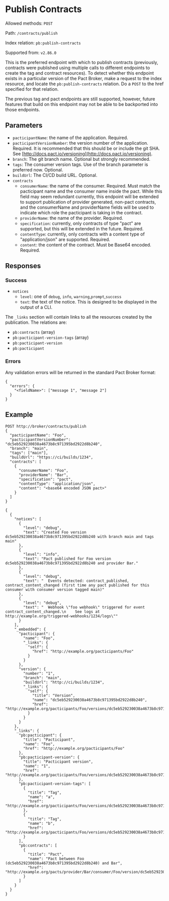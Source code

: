 # Publish Contracts

Allowed methods: `POST`

Path: `/contracts/publish`

Index relation: `pb:publish-contracts`

Supported from: `v2.86.0`

This is the preferred endpoint with which to publish contracts (previously, contracts were published using multiple calls to different endpoints to create the tag and contract resources). To detect whether this endpoint exists in a particular version of the Pact Broker, make a request to the index resource, and locate the `pb:publish-contracts` relation. Do a `POST` to the href specified for that relation. 

The previous tag and pact endpoints are still supported, however, future features that build on this endpoint may not be able to be backported into those endpoints.

## Parameters

* `pacticipantName`: the name of the application. Required.
* `pacticipantVersionNumber`: the version number of the application. Required. It is recommended that this should be or include the git SHA. See [http://docs.pact.io/versioning](http://docs.pact.io/versioning).
* `branch`: The git branch name. Optional but strongly recommended.
* `tags`: The consumer version tags. Use of the branch parameter is preferred now. Optional.
* `buildUrl`: The CI/CD build URL. Optional.
* `contracts`
  * `consumerName`: the name of the consumer. Required. Must match the pacticipant name and the consumer name inside the pact. While this field may seem redundant currently, this endpoint will be extended to support publication of provider generated, non-pact contracts, and the consumerName and providerName fields will be used to indicate which role the pacticipant is taking in the contract.
  * `providerName`: the name of the provider. Required.
  * `specification`: currently, only contracts of type "pact" are supported, but this will be extended in the future. Required.
  * `contentType`: currently, only contracts with a content type of "application/json" are supported. Required.
  * `content`: the content of the contract. Must be Base64 encoded. Required.

## Responses

### Success

* `notices`
  * `level`: one of `debug`, `info`, `warning`,`prompt`,`success`
  * `text`: the text of the notice. This is designed to be displayed in the output of a CLI.

The `_links` section will contain links to all the resources created by the publication. The relations are:

* `pb:contracts` (array)
* `pb:pacticipant-version-tags` (array)
* `pb:pacticipant-version`
* `pb:pacticipant`

### Errors

Any validation errors will be returned in the standard Pact Broker format:

    {
      "errors": {
        "<fieldName>": ["message 1", "message 2"]
      }
    }

## Example

    POST http://broker/contracts/publish
    {
      "pacticipantName": "Foo",
      "pacticipantVersionNumber": "dc5eb529230038a4673b8c971395bd2922d8b240",
      "branch": "main",
      "tags": ["main"],
      "buildUrl": "https://ci/builds/1234",
      "contracts": [
        {
          "consumerName": "Foo",
          "providerName": "Bar",
          "specification": "pact",
          "contentType": "application/json",
          "content": "<base64 encoded JSON pact>"
        }
      ]
    }
    
    {
      {
        "notices": [
          {
            "level": "debug",
            "text": "Created Foo version dc5eb529230038a4673b8c971395bd2922d8b240 with branch main and tags main"
          },
          {
            "level": "info",
            "text": "Pact published for Foo version dc5eb529230038a4673b8c971395bd2922d8b240 and provider Bar."
          },
          {
            "level": "debug",
            "text": "  Events detected: contract_published, contract_content_changed (first time any pact published for this consumer with consumer version tagged main)"
          },
          {
            "level": "debug",
            "text": "  Webhook \"foo webhook\" triggered for event contract_content_changed.\n    See logs at http://example.org/triggered-webhooks/1234/logs\""
          }
        ],
        "_embedded": {
          "pacticipant": {
            "name": "Foo",
            "_links": {
              "self": {
                "href": "http://example.org/pacticipants/Foo"
              }
            }
          },
          "version": {
            "number": "1",
            "branch": "main",
            "buildUrl": "http://ci/builds/1234",
            "_links": {
              "self": {
                "title": "Version",
                "name": "dc5eb529230038a4673b8c971395bd2922d8b240",
                "href": "http://example.org/pacticipants/Foo/versions/dc5eb529230038a4673b8c971395bd2922d8b240"
              }
            }
          }
        },
        "_links": {
          "pb:pacticipant": {
            "title": "Pacticipant",
            "name": "Foo",
            "href": "http://example.org/pacticipants/Foo"
          },
          "pb:pacticipant-version": {
            "title": "Pacticipant version",
            "name": "1",
            "href": "http://example.org/pacticipants/Foo/versions/dc5eb529230038a4673b8c971395bd2922d8b240"
          },
          "pb:pacticipant-version-tags": [
            {
              "title": "Tag",
              "name": "a",
              "href": "http://example.org/pacticipants/Foo/versions/dc5eb529230038a4673b8c971395bd2922d8b240/tags/a"
            },
            {
              "title": "Tag",
              "name": "b",
              "href": "http://example.org/pacticipants/Foo/versions/dc5eb529230038a4673b8c971395bd2922d8b240/tags/b"
            }
          ],
          "pb:contracts": [
            {
              "title": "Pact",
              "name": "Pact between Foo (dc5eb529230038a4673b8c971395bd2922d8b240) and Bar",
              "href": "http://example.org/pacts/provider/Bar/consumer/Foo/version/dc5eb529230038a4673b8c971395bd2922d8b240"
            }
          ]
        }
      }
    }

